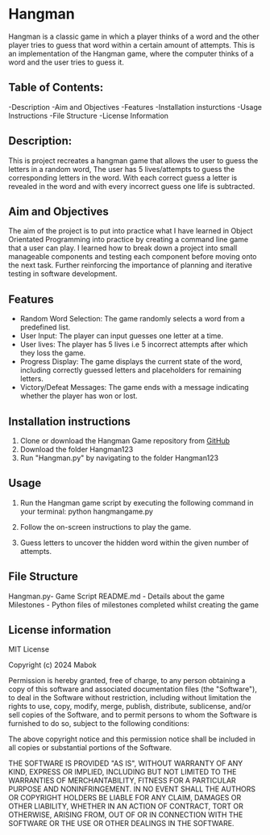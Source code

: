 # Hangman

Hangman is a classic game in which a player thinks of a word and the other player tries to guess that word within a certain amount of attempts.
This is an implementation of the Hangman game, where the computer thinks of a word and the user tries to guess it. 

## Table of Contents:
-Description
-Aim and Objectives
-Features
-Installation insturctions
-Usage Instructions
-File Structure
-License Information


## Description: 

This is project recreates a hangman game that allows the user to guess the letters in a random word,
The user has 5 lives/attempts to guess the corresponding letters in the word. With each correct guess a letter is 
revealed in the word and with every incorrect guess one life is subtracted.

## Aim and Objectives

The aim of the project is to put into practice what I have learned in Object Orientated Programming into practice by
creating a command line game that a user can play.
I learned how to break down a project into small manageable components and testing each component before moving onto the next task.
Further reinforcing the importance of planning and iterative testing in software development.

## Features
- Random Word Selection: The game randomly selects a word from a predefined list.
- User Input: The player can input guesses one letter at a time.
- User lives: The player has 5 lives i.e 5 incorrect attempts after which they loss the game.
- Progress Display: The game displays the current state of the word, including correctly guessed letters and placeholders for remaining letters.
- Victory/Defeat Messages: The game ends with a message indicating whether the player has won or lost.

## Installation instructions
1. Clone or download the Hangman Game repository from [GitHub](https://github.com/mabok-n/hangman123)
2. Download the folder Hangman123
3. Run "Hangman.py" by navigating to the folder Hangman123


## Usage
1. Run the Hangman game script by executing the following command in your terminal:
python hangmangame.py

2. Follow the on-screen instructions to play the game.
  
3. Guess letters to uncover the hidden word within the given number of attempts.


## File Structure
Hangman.py- Game Script
README.md - Details about the game
Milestones - Python files of milestones completed whilst creating the game

## License information

MIT License

Copyright (c) 2024 Mabok 

Permission is hereby granted, free of charge, to any person obtaining a copy
of this software and associated documentation files (the "Software"), to deal
in the Software without restriction, including without limitation the rights
to use, copy, modify, merge, publish, distribute, sublicense, and/or sell
copies of the Software, and to permit persons to whom the Software is
furnished to do so, subject to the following conditions:

The above copyright notice and this permission notice shall be included in all
copies or substantial portions of the Software.

THE SOFTWARE IS PROVIDED "AS IS", WITHOUT WARRANTY OF ANY KIND, EXPRESS OR
IMPLIED, INCLUDING BUT NOT LIMITED TO THE WARRANTIES OF MERCHANTABILITY,
FITNESS FOR A PARTICULAR PURPOSE AND NONINFRINGEMENT. IN NO EVENT SHALL THE
AUTHORS OR COPYRIGHT HOLDERS BE LIABLE FOR ANY CLAIM, DAMAGES OR OTHER
LIABILITY, WHETHER IN AN ACTION OF CONTRACT, TORT OR OTHERWISE, ARISING FROM,
OUT OF OR IN CONNECTION WITH THE SOFTWARE OR THE USE OR OTHER DEALINGS IN THE
SOFTWARE.


